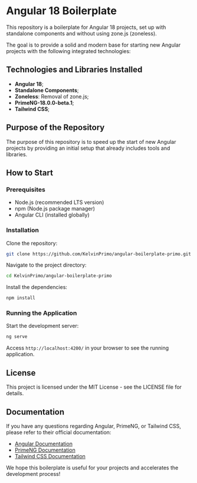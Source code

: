 
# Angular 18 Boilerplate

This repository is a boilerplate for Angular 18 projects, set up with standalone components and without using zone.js (zoneless).

The goal is to provide a solid and modern base for starting new Angular projects with the following integrated technologies:

## Technologies and Libraries Installed
- **Angular 18**;
- **Standalone Components**;
- **Zoneless**: Removal of zone.js;
- **PrimeNG-18.0.0-beta.1**;
- **Tailwind CSS**;

## Purpose of the Repository
The purpose of this repository is to speed up the start of new Angular projects by providing an initial setup that already includes tools and libraries. 

## How to Start

### Prerequisites
- Node.js (recommended LTS version)
- npm (Node.js package manager)
- Angular CLI (installed globally)

### Installation
Clone the repository:
```bash
git clone https://github.com/KelvinPrimo/angular-boilerplate-primo.git
```

Navigate to the project directory:
```bash
cd KelvinPrimo/angular-boilerplate-primo
```

Install the dependencies:
```bash
npm install
```

### Running the Application
Start the development server:
```bash
ng serve
```

Access `http://localhost:4200/` in your browser to see the running application.

## License
This project is licensed under the MIT License - see the LICENSE file for details.

## Documentation
If you have any questions regarding Angular, PrimeNG, or Tailwind CSS, please refer to their official documentation:
- [Angular Documentation](https://angular.io/docs)
- [PrimeNG Documentation](https://v18.primeng.org/)
- [Tailwind CSS Documentation](https://tailwindcss.com/docs)

We hope this boilerplate is useful for your projects and accelerates the development process!